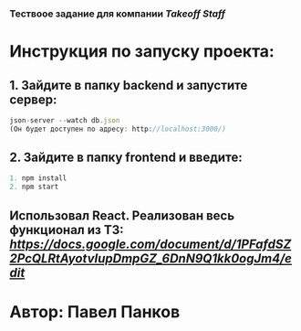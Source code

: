 ### Тествоое задание для компании _Takeoff Staff_
# Инструкция по запуску проекта:
## 1. Зайдите в папку backend и запустите сервер: 
```javascript
json-server --watch db.json
(Он будет доступен по адресу: http://localhost:3000/)
```
## 2. Зайдите в папку frontend и введите:
```javascript
1. npm install 
2. npm start
```

## Использовал React. Реализован весь функционал из ТЗ: _https://docs.google.com/document/d/1PFafdSZ2PcQLRtAyotvIupDmpGZ_6DnN9Q1kk0ogJm4/edit_

# Автор: Павел Панков
